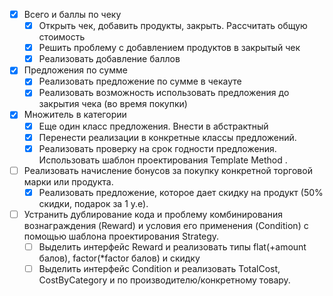 - [x] Всего и баллы по чеку
    - [x] Открыть чек, добавить продукты, закрыть. Рассчитать общую стоимость
    - [x] Решить проблему с добавлением продуктов в закрытый чек
    - [x] Реализовать добавление баллов 
- [x] Предложения по сумме
    - [x] Реализовать предложение по сумме в чекауте
    - [x] Реализовать возможность использовать предложения до закрытия чека (во время покупки) 
- [x] Множитель в категории
    - [x] Еще один класс предложения. Внести в абстрактный
    - [x] Перенести реализации в конкретные классы предложений.
    - [x] Реализовать проверку на срок годности предложения. Использовать шаблон проектирования Template Method . 
- [ ] Реализовать начисление бонусов за покупку конкретной торговой марки или продукта. 
    - [x] Реализовать предложение, которое дает скидку на продукт (50% скидки, подарок за 1 у.е). 
- [ ] Устранить дублирование кода и проблему комбинирования вознаграждения (Reward) и условия его применения (Condition) с помощью шаблона проектирования Strategy.
    - [ ] Выделить интерфейс Reward и реализовать типы flat(+amount балов), factor(*factor балов) и скидку
    - [ ] Выделить интерфейс Condition и реализовать TotalCost, CostByCategory и по производителю/конкретному товару. 
